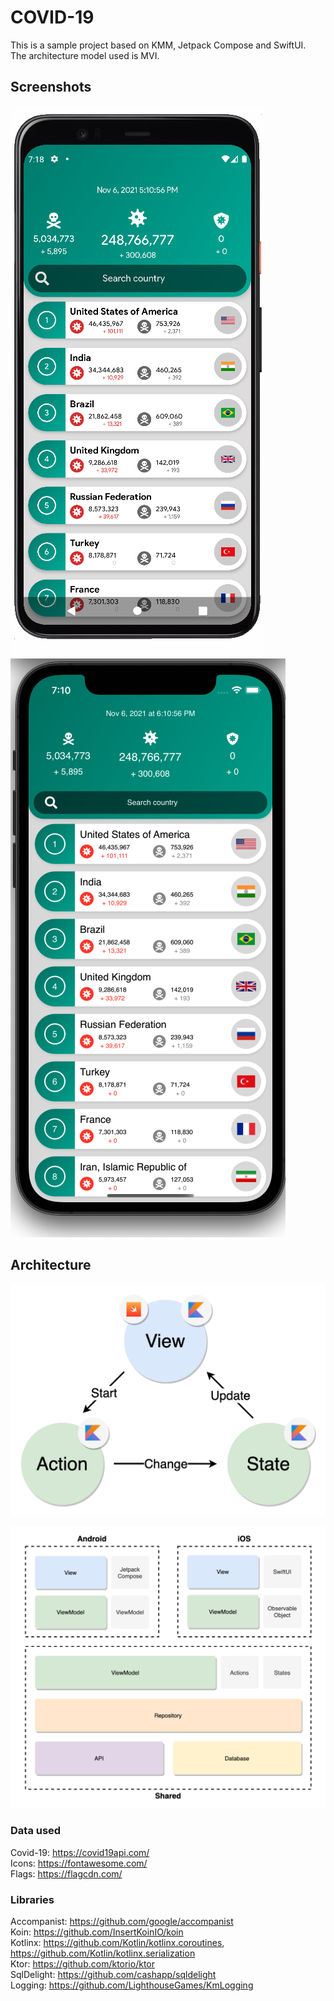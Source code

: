 # COVID-19

This is a sample project based on KMM, Jetpack Compose and SwiftUI.  
The architecture model used is MVI.

## Screenshots

![Android](/media/android.png?raw=true )
![iOS](/media/iOS.png?raw=true )

## Architecture

![MVI](/media/mvi.png?raw=true )

![Architecture](/media/architecture.png?raw=true )

### Data used

Covid-19: https://covid19api.com/  
Icons: https://fontawesome.com/  
Flags: https://flagcdn.com/  

### Libraries

Accompanist: https://github.com/google/accompanist  
Koin: https://github.com/InsertKoinIO/koin  
Kotlinx: https://github.com/Kotlin/kotlinx.coroutines, https://github.com/Kotlin/kotlinx.serialization  
Ktor: https://github.com/ktorio/ktor  
SqlDelight: https://github.com/cashapp/sqldelight  
Logging: https://github.com/LighthouseGames/KmLogging  


